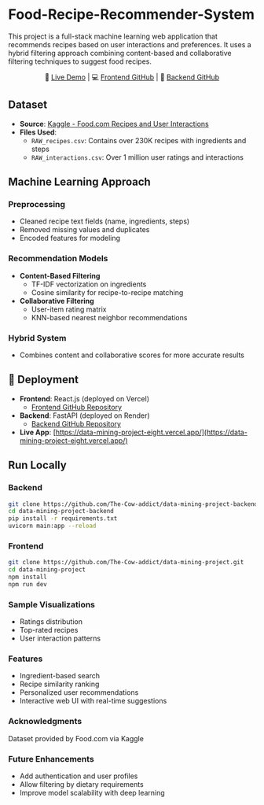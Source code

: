 # Food-Recipe-Recommender-System
This project is a full-stack machine learning web application that recommends recipes based on user interactions and preferences. It uses a hybrid filtering approach combining content-based and collaborative filtering techniques to suggest food recipes.

<div align="center">
  🔗 <a href="https://data-mining-project-eight.vercel.app/">Live Demo</a> | 
  💻 <a href="https://github.com/The-Cow-addict/data-mining-project">Frontend GitHub</a> | 
  🔧 <a href="https://github.com/The-Cow-addict/data-mining-project-backend">Backend GitHub</a>
</div>

## Dataset

- **Source**: [Kaggle - Food.com Recipes and User Interactions](https://www.kaggle.com/datasets/shuyangli94/food-com-recipes-and-user-interactions)
- **Files Used**:
  - `RAW_recipes.csv`: Contains over 230K recipes with ingredients and steps
  - `RAW_interactions.csv`: Over 1 million user ratings and interactions


## Machine Learning Approach

### Preprocessing
- Cleaned recipe text fields (name, ingredients, steps)
- Removed missing values and duplicates
- Encoded features for modeling

### Recommendation Models
- **Content-Based Filtering**
  - TF-IDF vectorization on ingredients
  - Cosine similarity for recipe-to-recipe matching
- **Collaborative Filtering**
  - User-item rating matrix
  - KNN-based nearest neighbor recommendations

### Hybrid System
- Combines content and collaborative scores for more accurate results

## 🚀 Deployment

- **Frontend**: React.js (deployed on Vercel)
  - [Frontend GitHub Repository](https://github.com/The-Cow-addict/data-mining-project)
- **Backend**: FastAPI (deployed on Render)
  - [Backend GitHub Repository](https://github.com/The-Cow-addict/data-mining-project-backend)
- **Live App**: [https://data-mining-project-eight.vercel.app/](https://data-mining-project-eight.vercel.app/)

## Run Locally

### Backend
```bash
git clone https://github.com/The-Cow-addict/data-mining-project-backend.git
cd data-mining-project-backend
pip install -r requirements.txt
uvicorn main:app --reload
```

### Frontend

```bash
git clone https://github.com/The-Cow-addict/data-mining-project.git
cd data-mining-project
npm install
npm run dev
```

### Sample Visualizations
- Ratings distribution
- Top-rated recipes
- User interaction patterns

### Features
- Ingredient-based search
- Recipe similarity ranking
- Personalized user recommendations
- Interactive web UI with real-time suggestions

### Acknowledgments
Dataset provided by Food.com via Kaggle

### Future Enhancements
- Add authentication and user profiles
- Allow filtering by dietary requirements
- Improve model scalability with deep learning
